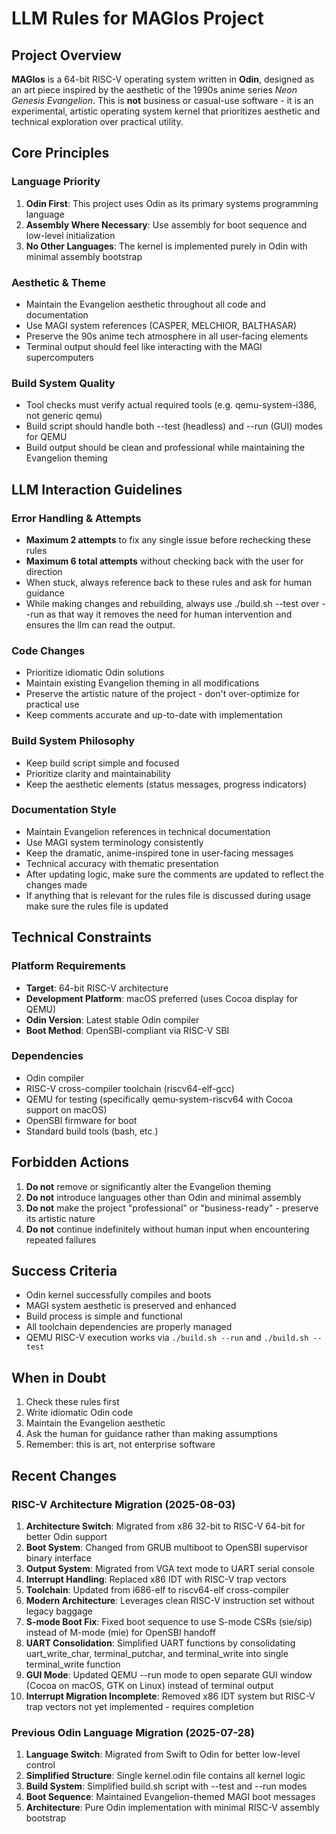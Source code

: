 # LLM Rules for MAGIos Project

## Project Overview

**MAGIos** is a 64-bit RISC-V operating system written in **Odin**, designed as an art piece inspired by the aesthetic of the 1990s anime series _Neon Genesis Evangelion_. This is **not** business or casual-use software - it is an experimental, artistic operating system kernel that prioritizes aesthetic and technical exploration over practical utility.

## Core Principles

### Language Priority

1. **Odin First**: This project uses Odin as its primary systems programming language
2. **Assembly Where Necessary**: Use assembly for boot sequence and low-level initialization
3. **No Other Languages**: The kernel is implemented purely in Odin with minimal assembly bootstrap

### Aesthetic & Theme

- Maintain the Evangelion aesthetic throughout all code and documentation
- Use MAGI system references (CASPER, MELCHIOR, BALTHASAR)
- Preserve the 90s anime tech atmosphere in all user-facing elements
- Terminal output should feel like interacting with the MAGI supercomputers

### Build System Quality

- Tool checks must verify actual required tools (e.g. qemu-system-i386, not generic qemu)
- Build script should handle both --test (headless) and --run (GUI) modes for QEMU
- Build output should be clean and professional while maintaining the Evangelion theming

## LLM Interaction Guidelines

### Error Handling & Attempts

- **Maximum 2 attempts** to fix any single issue before rechecking these rules
- **Maximum 6 total attempts** without checking back with the user for direction
- When stuck, always reference back to these rules and ask for human guidance
- While making changes and rebuilding, always use ./build.sh --test over --run as that way it removes the need for human intervention and ensures the llm can read the output.

### Code Changes

- Prioritize idiomatic Odin solutions
- Maintain existing Evangelion theming in all modifications
- Preserve the artistic nature of the project - don't over-optimize for practical use
- Keep comments accurate and up-to-date with implementation

### Build System Philosophy

- Keep build script simple and focused
- Prioritize clarity and maintainability
- Keep the aesthetic elements (status messages, progress indicators)

### Documentation Style

- Maintain Evangelion references in technical documentation
- Use MAGI system terminology consistently
- Keep the dramatic, anime-inspired tone in user-facing messages
- Technical accuracy with thematic presentation
- After updating logic, make sure the comments are updated to reflect the changes made
- If anything that is relevant for the rules file is discussed during usage make sure the rules file is updated

## Technical Constraints

### Platform Requirements

- **Target**: 64-bit RISC-V architecture
- **Development Platform**: macOS preferred (uses Cocoa display for QEMU)
- **Odin Version**: Latest stable Odin compiler
- **Boot Method**: OpenSBI-compliant via RISC-V SBI

### Dependencies

- Odin compiler
- RISC-V cross-compiler toolchain (riscv64-elf-gcc)
- QEMU for testing (specifically qemu-system-riscv64 with Cocoa support on macOS)
- OpenSBI firmware for boot
- Standard build tools (bash, etc.)

## Forbidden Actions

1. **Do not** remove or significantly alter the Evangelion theming
2. **Do not** introduce languages other than Odin and minimal assembly
3. **Do not** make the project "professional" or "business-ready" - preserve its artistic nature
4. **Do not** continue indefinitely without human input when encountering repeated failures

## Success Criteria

- Odin kernel successfully compiles and boots
- MAGI system aesthetic is preserved and enhanced
- Build process is simple and functional
- All toolchain dependencies are properly managed
- QEMU RISC-V execution works via `./build.sh --run` and `./build.sh --test`

## When in Doubt

1. Check these rules first
2. Write idiomatic Odin code
3. Maintain the Evangelion aesthetic
4. Ask the human for guidance rather than making assumptions
5. Remember: this is art, not enterprise software

## Recent Changes

### RISC-V Architecture Migration (2025-08-03)

1. **Architecture Switch**: Migrated from x86 32-bit to RISC-V 64-bit for better Odin support
2. **Boot System**: Changed from GRUB multiboot to OpenSBI supervisor binary interface
3. **Output System**: Migrated from VGA text mode to UART serial console
4. **Interrupt Handling**: Replaced x86 IDT with RISC-V trap vectors
5. **Toolchain**: Updated from i686-elf to riscv64-elf cross-compiler
6. **Modern Architecture**: Leverages clean RISC-V instruction set without legacy baggage
7. **S-mode Boot Fix**: Fixed boot sequence to use S-mode CSRs (sie/sip) instead of M-mode (mie) for OpenSBI handoff
8. **UART Consolidation**: Simplified UART functions by consolidating uart_write_char, terminal_putchar, and terminal_write into single terminal_write function
9. **GUI Mode**: Updated QEMU --run mode to open separate GUI window (Cocoa on macOS, GTK on Linux) instead of terminal output
10. **Interrupt Migration Incomplete**: Removed x86 IDT system but RISC-V trap vectors not yet implemented - requires completion

### Previous Odin Language Migration (2025-07-28)

1. **Language Switch**: Migrated from Swift to Odin for better low-level control
2. **Simplified Structure**: Single kernel.odin file contains all kernel logic
3. **Build System**: Simplified build.sh script with --test and --run modes
4. **Boot Sequence**: Maintained Evangelion-themed MAGI boot messages
5. **Architecture**: Pure Odin implementation with minimal RISC-V assembly bootstrap

